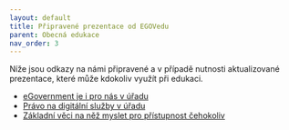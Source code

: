 ```yaml
---
layout: default
title: Připravené prezentace od EGOVedu
parent: Obecná edukace
nav_order: 3
---
```


Níže jsou odkazy na námi připravené a v případě nutnosti aktualizované prezentace, které může kdokoliv využít při edukaci.

- [eGovernment je i pro nás v úřadu](eg-je-i-pro-nas-v-uradu)
- [Právo na digitální služby v úřadu](pds-v-uradu)
- [Základní věci na něž myslet pro přístupnost čehokoliv](a11y-nacomyslet)